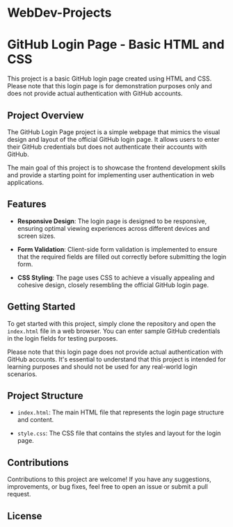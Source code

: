 # WebDev-Projects
# GitHub Login Page - Basic HTML and CSS

This project is a basic GitHub login page created using HTML and CSS. Please note that this login page is for demonstration purposes only and does not provide actual authentication with GitHub accounts.

## Project Overview

The GitHub Login Page project is a simple webpage that mimics the visual design and layout of the official GitHub login page. It allows users to enter their GitHub credentials but does not authenticate their accounts with GitHub.

The main goal of this project is to showcase the frontend development skills and provide a starting point for implementing user authentication in web applications.

## Features

- **Responsive Design**: The login page is designed to be responsive, ensuring optimal viewing experiences across different devices and screen sizes.

- **Form Validation**: Client-side form validation is implemented to ensure that the required fields are filled out correctly before submitting the login form.

- **CSS Styling**: The page uses CSS to achieve a visually appealing and cohesive design, closely resembling the official GitHub login page.

## Getting Started

To get started with this project, simply clone the repository and open the `index.html` file in a web browser. You can enter sample GitHub credentials in the login fields for testing purposes.

Please note that this login page does not provide actual authentication with GitHub accounts. It's essential to understand that this project is intended for learning purposes and should not be used for any real-world login scenarios.

## Project Structure

- `index.html`: The main HTML file that represents the login page structure and content.

- `style.css`: The CSS file that contains the styles and layout for the login page.

## Contributions

Contributions to this project are welcome! If you have any suggestions, improvements, or bug fixes, feel free to open an issue or submit a pull request.

## License



